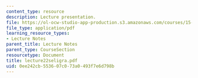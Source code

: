 ```yaml
---
content_type: resource
description: Lecture presentation.
file: https://ol-ocw-studio-app-production.s3.amazonaws.com/courses/15-501-introduction-to-financial-and-managerial-accounting-spring-2004/0ee242cb553607c073a0493f7e6d798b_lecture22seligra.pdf
file_type: application/pdf
learning_resource_types:
- Lecture Notes
parent_title: Lecture Notes
parent_type: CourseSection
resourcetype: Document
title: lecture22seligra.pdf
uid: 0ee242cb-5536-07c0-73a0-493f7e6d798b
---
```

